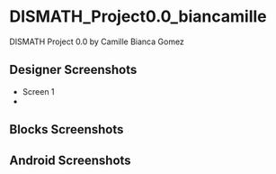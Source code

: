 # DISMATH_Project0.0_biancamille

DISMATH Project 0.0 by Camille Bianca Gomez

## Designer Screenshots
- Screen 1
- 
## Blocks Screenshots

## Android Screenshots
